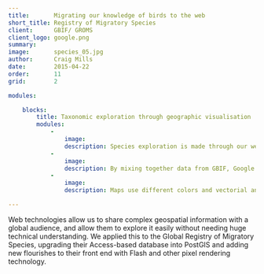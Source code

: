 ```yaml
---
title:       Migrating our knowledge of birds to the web
short_title: Registry of Migratory Species
client:      GBIF/ GROMS
client_logo: google.png
summary:    
image:       species_05.jpg
author:      Craig Mills
date:        2015-04-22
order:       11
grid:        2

modules:

    blocks:
        title: Taxonomic exploration through geographic visualisation
        modules:
            -
                image: 
                description: Species exploration is made through our well know taxonomic browser, with support for multi language common names.
            -
                image: 
                description: By mixing together data from GBIF, Google Maps and Flickr we developed a solution that helps the discovering of the richness of data behind the GROMS project.
            -
                image: 
                description: Maps use different colors and vectorial and raster techniques for showing breeding and feeding areas, GBIF record, etc.

---
```


Web technologies allow us to share complex geospatial information with a global audience, and allow them to explore it easily without needing huge technical understanding. We applied this to the Global Registry of Migratory Species, upgrading their Access-based database into PostGIS and adding new flourishes to their front end with Flash and other pixel rendering technology.
